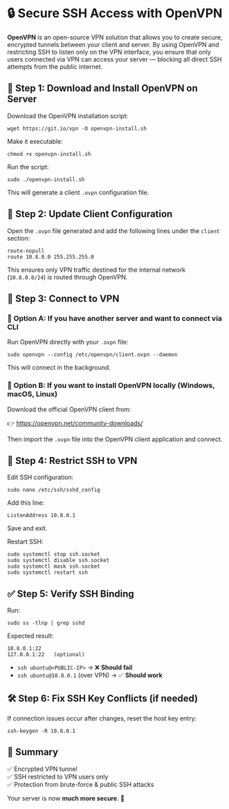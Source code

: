 # 🔒 Secure SSH Access with OpenVPN

**OpenVPN** is an open-source VPN solution that allows you to create secure, encrypted tunnels between your client and server. By using OpenVPN and restricting SSH to listen only on the VPN interface, you ensure that only users connected via VPN can access your server — blocking all direct SSH attempts from the public internet.

## 🚀 Step 1: Download and Install OpenVPN on Server

Download the OpenVPN installation script:

```
wget https://git.io/vpn -O openvpn-install.sh
```

Make it executable:

```
chmod +x openvpn-install.sh
```

Run the script:

```
sudo ./openvpn-install.sh
```

This will generate a client `.ovpn` configuration file.

## 📄 Step 2: Update Client Configuration

Open the `.ovpn` file generated and add the following lines under the `client` section:

```
route-nopull 
route 10.8.0.0 255.255.255.0
```

This ensures only VPN traffic destined for the internal network (`10.8.0.0/24`) is routed through OpenVPN.

## 🏃 Step 3: Connect to VPN

### 🔹 Option A: If you have another server and want to connect via CLI

Run OpenVPN directly with your `.ovpn` file:

```
sudo openvpn --config /etc/openvpn/client.ovpn --daemon
```
This will connect in the background.

### 🔹 Option B: If you want to install OpenVPN locally (Windows, macOS, Linux)

Download the official OpenVPN client from:

👉 https://openvpn.net/community-downloads/

Then import the `.ovpn` file into the OpenVPN client application and connect.

## 🔧 Step 4: Restrict SSH to VPN

Edit SSH configuration:

```
sudo nano /etc/ssh/sshd_config
```

Add this line:

```
ListenAddress 10.8.0.1
```
Save and exit.

Restart SSH:

```
sudo systemctl stop ssh.socket
sudo systemctl disable ssh.socket
sudo systemctl mask ssh.socket
sudo systemctl restart ssh
```

## ✅ Step 5: Verify SSH Binding

Run:
```
sudo ss -tlnp | grep sshd
```

Expected result:

```
10.8.0.1:22
127.0.0.1:22   (optional)
```

- `ssh ubuntu@<PUBLIC-IP>` → ❌ **Should fail**
- `ssh ubuntu@10.8.0.1` (over VPN) → ✅ **Should work**

## 🛠 Step 6: Fix SSH Key Conflicts (if needed)

If connection issues occur after changes, reset the host key entry:

```
ssh-keygen -R 10.8.0.1
```

## 🎯 Summary

✅ Encrypted VPN tunnel  
✅ SSH restricted to VPN users only  
✅ Protection from brute-force & public SSH attacks

Your server is now **much more secure**. 🔐
